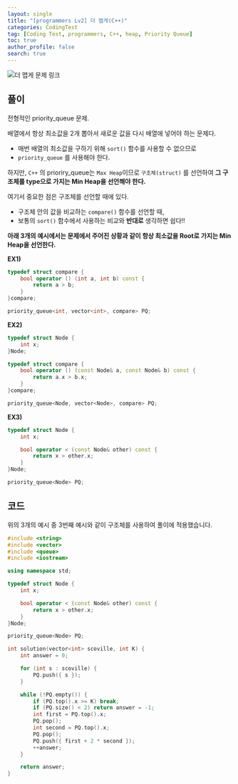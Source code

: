 ```yaml
---
layout: single
title: "[programmers Lv2] 더 맵게(C++)"
categories: CodingTest
tag: [Coding Test, programmers, C++, heap, Priority Queue]
toc: true
author_profile: false
search: true
---
```


![더 맵게 문제 링크](https://programmers.co.kr/learn/courses/30/lessons/42626)

## 풀이

전형적인 priority_queue 문제. 

배열에서 항상 최소값을 2개 뽑아서 새로운 값을 다시 배열에 넣어야 하는 문제다.
- 매번 배열의 최소값을 구하기 위해 `sort()` 함수를 사용할 수 없으므로
- `priority_queue` 를 사용해야 한다.

하지만, `C++` 의 prioriry_queue는 `Max Heap`이므로 `구조체(struct)` 를 선언하여 **그 구조체를 type으로 가지는 Min Heap을 선언해야 한다.**

여기서 중요한 점은 구조체를 선언할 때에 있다.
- 구조체 안의 값을 비교하는 `compare()` 함수를 선언할 때,
- 보통의 `sort()` 함수에서 사용하는 비교와 **반대로** 생각하면 쉽다!!

**아래 3개의 예시에서는 문제에서 주어진 상황과 같이 항상 최소값을 Root로 가지는 Min Heap을 선언한다.**

**EX1)**

```c++
typedef struct compare {
    bool operator () (int a, int b) const {
        return a > b;
    }
}compare; 

priority_queue<int, vector<int>, compare> PQ;
```

**EX2)**

```c++
typedef struct Node {
    int x;
}Node;

typedef struct compare {
    bool operator () (const Node& a, const Node& b) const {
        return a.x > b.x;
    }
}compare; 

priority_queue<Node, vector<Node>, compare> PQ;
```

**EX3)**

```c++
typedef struct Node {
    int x;

    bool operator < (const Node& other) const {
        return x > other.x;
    }
}Node;

priority_queue<Node> PQ;
```


## 코드

위의 3개의 예시 중 3번째 예시와 같이 구조체를 사용하여 풀이에 적용했습니다.

```c++
#include <string>
#include <vector>
#include <queue>
#include <iostream>

using namespace std;

typedef struct Node {
    int x;

    bool operator < (const Node& other) const {
        return x > other.x;
    }
}Node;

priority_queue<Node> PQ;

int solution(vector<int> scoville, int K) {
    int answer = 0;

    for (int s : scoville) {
        PQ.push({ s });
    }

    while (!PQ.empty()) {
        if (PQ.top().x >= K) break;
        if (PQ.size() < 2) return answer = -1;
        int first = PQ.top().x;
        PQ.pop();
        int second = PQ.top().x;
        PQ.pop();
        PQ.push({ first + 2 * second });
        ++answer;
    }

    return answer;
}
```